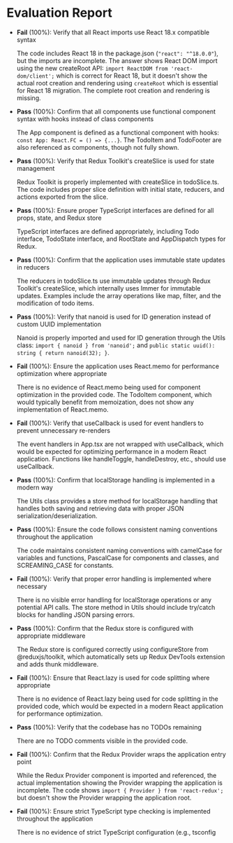 # Evaluation Report

- **Fail** (100%): Verify that all React imports use React 18.x compatible syntax

    The code includes React 18 in the package.json (`"react": "^18.0.0"`), but the imports are incomplete. The answer shows React DOM import using the new createRoot API: `import ReactDOM from 'react-dom/client';` which is correct for React 18, but it doesn't show the actual root creation and rendering using `createRoot` which is essential for React 18 migration. The complete root creation and rendering is missing.

- **Pass** (100%): Confirm that all components use functional component syntax with hooks instead of class components

    The App component is defined as a functional component with hooks: `const App: React.FC = () => {...}`. The TodoItem and TodoFooter are also referenced as components, though not fully shown.

- **Pass** (100%): Verify that Redux Toolkit's createSlice is used for state management

    Redux Toolkit is properly implemented with createSlice in todoSlice.ts. The code includes proper slice definition with initial state, reducers, and actions exported from the slice.

- **Pass** (100%): Ensure proper TypeScript interfaces are defined for all props, state, and Redux store

    TypeScript interfaces are defined appropriately, including Todo interface, TodoState interface, and RootState and AppDispatch types for Redux.

- **Pass** (100%): Confirm that the application uses immutable state updates in reducers

    The reducers in todoSlice.ts use immutable updates through Redux Toolkit's createSlice, which internally uses Immer for immutable updates. Examples include the array operations like map, filter, and the modification of todo items.

- **Pass** (100%): Verify that nanoid is used for ID generation instead of custom UUID implementation

    Nanoid is properly imported and used for ID generation through the Utils class: `import { nanoid } from 'nanoid';` and `public static uuid(): string { return nanoid(32); }`.

- **Fail** (100%): Ensure the application uses React.memo for performance optimization where appropriate

    There is no evidence of React.memo being used for component optimization in the provided code. The TodoItem component, which would typically benefit from memoization, does not show any implementation of React.memo.

- **Fail** (100%): Verify that useCallback is used for event handlers to prevent unnecessary re-renders

    The event handlers in App.tsx are not wrapped with useCallback, which would be expected for optimizing performance in a modern React application. Functions like handleToggle, handleDestroy, etc., should use useCallback.

- **Pass** (100%): Confirm that localStorage handling is implemented in a modern way

    The Utils class provides a store method for localStorage handling that handles both saving and retrieving data with proper JSON serialization/deserialization.

- **Pass** (100%): Ensure the code follows consistent naming conventions throughout the application

    The code maintains consistent naming conventions with camelCase for variables and functions, PascalCase for components and classes, and SCREAMING_CASE for constants.

- **Fail** (100%): Verify that proper error handling is implemented where necessary

    There is no visible error handling for localStorage operations or any potential API calls. The store method in Utils should include try/catch blocks for handling JSON parsing errors.

- **Pass** (100%): Confirm that the Redux store is configured with appropriate middleware

    The Redux store is configured correctly using configureStore from @reduxjs/toolkit, which automatically sets up Redux DevTools extension and adds thunk middleware.

- **Fail** (100%): Ensure that React.lazy is used for code splitting where appropriate

    There is no evidence of React.lazy being used for code splitting in the provided code, which would be expected in a modern React application for performance optimization.

- **Pass** (100%): Verify that the codebase has no TODOs remaining

    There are no TODO comments visible in the provided code.

- **Fail** (100%): Confirm that the Redux Provider wraps the application entry point

    While the Redux Provider component is imported and referenced, the actual implementation showing the Provider wrapping the application is incomplete. The code shows `import { Provider } from 'react-redux';` but doesn't show the Provider wrapping the application root.

- **Fail** (100%): Ensure strict TypeScript type checking is implemented throughout the application

    There is no evidence of strict TypeScript configuration (e.g., tsconfig